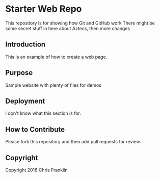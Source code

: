 # Starter Web Repo

This repository is for showing how Git and GitHub work
There might be some secret stuff in here about Aztecs, then more changes

## Introduction	
This is an example of how to create a web page.

## Purpose

Sample website with plenty of files for demos

## Deployment
I don't know what this section is for.

## How to Contribute
Please fork this repository and then add pull requests for review.

## Copyright
Copyright 2016 Chris Franklin